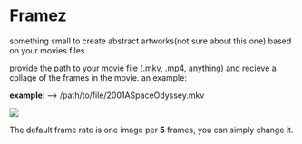 # Framez
something small to create abstract artworks(not sure about this one) based on your movies files.

provide the path to your movie file (.mkv, .mp4, anything) and recieve a collage of the frames in the movie. an example:

__example__: --> /path/to/file/2001ASpaceOdyssey.mkv

![](https://raw.githubusercontent.com/blackdead263/framez/master/2001_A_Space_Odyssey.jpg)

The default frame rate is one image per **5** frames, you can simply change it.
